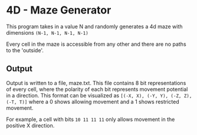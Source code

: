 # 4D - Maze Generator

This program takes in a value N and randomly generates a 4d maze with dimensions `(N-1, N-1, N-1, N-1)`

Every cell in the maze is accessible from any other and there are no paths to the 'outside'.

## Output

Output is written to a file, maze.txt. This file contains 8 bit representations of every cell, where the polarity of each bit represents movement potential in a direction. This format can be visualized as `[(-X, X), (-Y, Y), (-Z, Z), (-T, T)]` where a 0 shows allowing movement and a 1 shows restricted movement.

For example, a cell with bits `10 11 11 11` only allows movement in the positive X direction.


